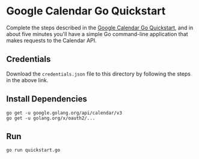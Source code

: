 # Google Calendar Go Quickstart

Complete the steps described in the [Google Calendar Go Quickstart](https://developers.google.com/calendar/quickstart/go), and in about five minutes you'll have a simple Go command-line application that makes requests to the Calendar API.

## Credentials

Download the `credentials.json` file to this directory by following the steps in the above link.

## Install Dependencies

```
go get -u google.golang.org/api/calendar/v3
go get -u golang.org/x/oauth2/...
```

## Run

`go run quickstart.go`
